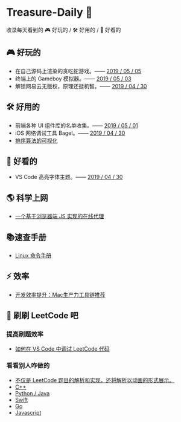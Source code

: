 # Treasure-Daily 🎁

收录每天看到的 🎮 好玩的 / 🛠 好用的 / 🎨 好看的

## 🎮 好玩的

- 在自己源码上渲染的贪吃蛇游戏。—— [2019 / 05 / 05](https://github.com/sunhengzhe/Treasure-Daily/issues/5)
- 终端上的 Gameboy 模拟器。—— [2019 / 05 / 03](https://github.com/sunhengzhe/Treasure-Daily/issues/3)
- 解锁网易云无版权，原理还挺机智。—— [2019 / 04 / 30](https://github.com/sunhengzhe/Treasure-Daily/issues/1)

## 🛠 好用的

- 前端各种 UI 组件库的名单收集。—— [2019 / 05 / 01](https://github.com/sunhengzhe/Treasure-Daily/issues/2)
- iOS 网络调试工具 Bagel。—— [2019 / 04 / 30](https://github.com/sunhengzhe/Treasure-Daily/issues/1)
- [排序算法的可视化](https://www.toptal.com/developers/sorting-algorithms)

## 🎨 好看的

- VS Code 高亮字体主题。—— [2019 / 04 / 30](https://github.com/sunhengzhe/Treasure-Daily/issues/1)

## 🌎 科学上网

- [一个基于浏览器端 JS 实现的在线代理](https://github.com/EtherDream/jsproxy)

## 📚速查手册

- [Linux 命令手册](https://github.com/jaywcjlove/linux-command)

## ⚡️ 效率

- [开发效率提升：Mac生产力工具链推荐](https://github.com/Louiszhai/tool)

## 📝 刷刷 LeetCode 吧

### 提高刷题效率

- [如何在 VS Code 中调试 LeetCode 代码](https://zhuanlan.zhihu.com/p/62521108)

### 看看别人咋做的

- [不仅是 LeetCode 题目的解析和实现，还将解析以动画的形式展示。](https://github.com/MisterBooo/LeetCodeAnimation)
- [C++](https://github.com/haoel/leetcode)
- [Python / Java](https://github.com/qiyuangong/leetcode)
- [Swift](https://github.com/soapyigu/LeetCode-Swift)
- [Go](https://github.com/aQuaYi/LeetCode-in-Go)
- [Javascript](https://github.com/azl397985856/leetcode)

